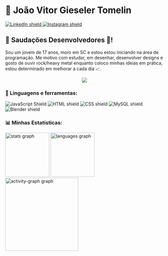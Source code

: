 # 🔎 João Vitor Gieseler Tomelin

<a href= "https://www.linkedin.com/in/jo%C3%A3o-gieseler-3727b3293/" target="_blank">
   <img src= "https://img.shields.io/badge/-LinkedIn-4682B4?logo=linkedin&logoColor=white&style=for-the-badge" alt= "LinkedIn shield"> 
</a>
<a href= "https://www.instagram.com/joao_gieseler/?igsh=MTd4NXk4Y2YydTQycw%3D%3D&utm_source=qr" target="_blank">
   <img src= "https://img.shields.io/badge/-Instagram-BA55D3?logo=instagram&logoColor=white&style=for-the-badge" alt= "Instagram shield">
</a>

## 👾 Saudações Desenvolvedores 👾!

Sou um jovem de 17 anos, moro em SC e estou estou iniciando na área de programação. Me motivo com estudar, em desenhar, desenvolver designs e gosto de ouvir rock/heavy metal enquanto coloco minhas ideias em prática, estou determinado em melhorar a cada dia 📈.

<div class= "container" align= "center">
   <img src= "https://i.pinimg.com/736x/76/4b/26/764b2605d1789f1e3c1898ecb6ea6947.jpg">
</div>

### 📌 Linguagens e ferramentas:

<img src= "https://img.shields.io/badge/-JavaScript-FFD700?logo=javascript&logoColor=black&style=for-the-badge" alt= "JavaScript Shield"> <img src= "https://img.shields.io/badge/-HTML-FF4500?logo=html5&logoColor=black&style=for-the-badge" alt= "HTML shield"> <img src= "https://img.shields.io/badge/-CSS-00BFFF?logo=css3&logoColor=black&style=for-the-badge" alt= "CSS shield"> <img src= "https://img.shields.io/badge/-MySQL-2F4F4F?logo=mysql&logoColor=white&style=for-the-badge" alt= "MySQL shield"> <img src= "https://img.shields.io/badge/-Blender-FFA500?logo=blender&logoColor=black&style=for-the-badge" alt= "Blender shield">

### 📊 Minhas Estatísticas:

<div align="left">
  <img src="https://github-readme-stats.vercel.app/api?username=JoaoGieseler&hide_title=false&hide_rank=false&show_icons=true&include_all_commits=true&count_private=true&disable_animations=false&theme=great-gatsby&locale=en&hide_border=false&order=1&custom_title=My%20GitHub%20Stats" height="140" alt="stats graph"  />
  <img src="https://github-readme-stats.vercel.app/api/top-langs?username=JoaoGieseler&locale=en&hide_title=false&layout=compact&card_width=320&langs_count=5&theme=great-gatsby&hide_border=false&order=2" height="140" alt="languages graph"  />
  <img src="https://github-readme-activity-graph.vercel.app/graph?username=JoaoGieseler&radius=16&theme=gruvbox&area=true&order=5&custom_title=My%20Contributions%20Graphics" height="232" alt="activity-graph graph"  />
</div>

###
